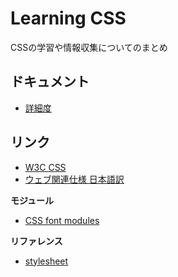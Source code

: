 # Learning CSS

CSSの学習や情報収集についてのまとめ

## ドキュメント

- [詳細度](docs/Specificity.md)


## リンク

- [W3C CSS](http://www.w3.org/TR/#tr_CSS)
- [ウェブ関連仕様 日本語訳](http://www.hcn.zaq.ne.jp/___/WEB/index.html)

__モジュール__

- [CSS font modules](http://www.w3.org/TR/css3-fonts/)

__リファレンス__

- [stylesheet](https://stylesheets.co/)
